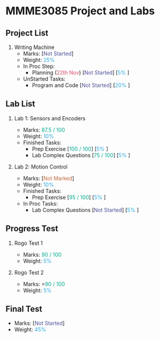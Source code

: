 # MMME3085 Project and Labs
## Project List
1. Writing Machine
    + Marks: [<font color="#4e4f97">Not Started</font>]
    + Weight: <font color="#2eaadf">25%</font>
    + In Proc Step: 
        * Planning (<font color="#db4d6d">22th Nov</font>) [<font color="#4e4f97">Not Started</font>] [<font color="#2eaadf">5%</font>
]
    + UnStarted Tasks:
        * Program and Code [<font color="#4e4f97">Not Started</font>] [<font color="#2eaadf">20%</font>
] 

## Lab List
1. Lab 1: Sensors and Encoders
    + Marks: <font color="#00aa91">87.5 / 100</font>
    + Weight: <font color="#2eaadf">10%</font> 
    + Finished Tasks:
        * Prep Exercise [<font color="#00aa91">100 / 100</font>] [<font color="#2eaadf">5%</font>
] 
        * Lab Complex Questions [<font color="#00aa91">75 / 100</font>] [<font color="#2eaadf">5%</font>
] 
        
2. Lab 2: Motion Control
    + Marks: [<font color="#c1693c">Not Marked</font>]
    + Weight: <font color="#2eaadf">10%</font> 
    + Finished Tasks:
        * Prep Exercise [<font color="#00aa91">95 / 100</font>] [<font color="#2eaadf">5%</font>
] 
    + In Proc Tasks:
        * Lab Complex Questions [<font color="#4e4f97">Not Started</font>] [<font color="#2eaadf">5%</font>
] 

## Progress Test
1. Rogo Test 1
    + Marks: <font color="#00aa91">90 / 100</font>
    + Weight: <font color="#2eaadf">5%</font>

2. Rogo Test 2
    + Marks: =<font color="#00aa91">90 / 100</font>
    + Weight: <font color="#2eaadf">5%</font>

## Final Test
+ Marks: [<font color="#4e4f97">Not Started</font>]
+ Weight: <font color="#2eaadf">45%</font>
